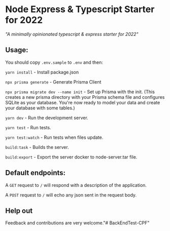 # Node Express & Typescript Starter for 2022

*"A minimally opinionated typescript & express starter for 2022"*

## Usage:

You should copy `.env.sample` to `.env` and then:

`yarn install` - Install package.json

`npx prisma generate` - Generate Prisma Client

`npx prisma migrate dev --name init` - Set up Prisma with the init. (This creates a new prisma directory with your Prisma schema file and configures SQLite as your database. You're now ready to model your data and create your database with some tables.)

`yarn dev` - Run the development server.

`yarn test` - Run tests.

`yarn test:watch` - Run tests when files update.

`build:task` - Builds the server.

`build:export` - Export the server docker to node-server.tar file.

## Default endpoints:

A `GET` request to `/` will respond with a description of the application.

A `POST` request to `/` will echo any json sent in the request body.

## Help out

Feedback and contributions are very welcome."# BackEndTest-CPF" 
